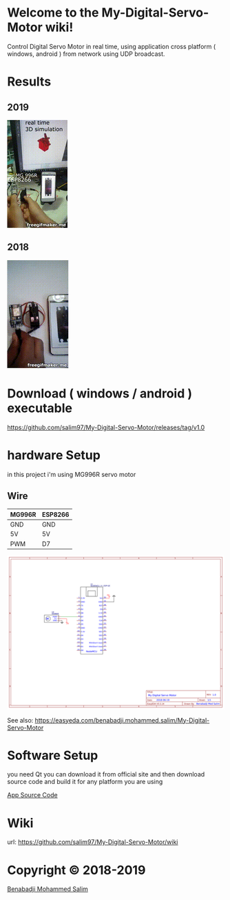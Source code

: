 
# Welcome to the My-Digital-Servo-Motor wiki!

Control Digital Servo Motor in real time, using application cross platform ( windows, android  ) from network using UDP broadcast.

# Results

## 2019
[![](youtube-servo-motor-2019.gif)](https://www.youtube.com/watch?v=EHaF01cJuXc)

## 2018
[![](youtube-servo-motor-2018.gif)](https://www.youtube.com/watch?v=JP0dEOPJrW8)

# Download ( windows / android ) executable
https://github.com/salim97/My-Digital-Servo-Motor/releases/tag/v1.0

# hardware Setup
in this project i'm using MG996R servo motor

## Wire

| MG996R | ESP8266 |
|--------|---------|
| GND    | GND     |
| 5V     | 5V      |
| PWM    | D7      |


![](https://github.com/salim97/My-Digital-Servo-Motor/blob/master/ESP8266%20MG%20996R/Schematic_My-Digital-Servo-Motor_Sheet-1_20180619215702.png)

See also: https://easyeda.com/benabadji.mohammed.salim/My-Digital-Servo-Motor


# Software Setup
you need Qt you can download it from official site
and then download source code and build it for any platform you are using 

[App Source Code](https://github.com/salim97/My-Digital-Servo-Motor/tree/master/QT_Application/Src)


# Wiki

url: https://github.com/salim97/My-Digital-Servo-Motor/wiki

# Copyright © 2018-2019

[Benabadji Mohammed Salim](https://github.com/salim97)
